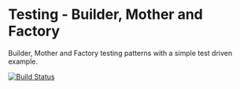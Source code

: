 # Testing - Builder, Mother and Factory

Builder, Mother and Factory testing patterns with a simple test driven example.

[![Build Status](https://travis-ci.org/raoufaghrout/java-testing.svg?branch=master)](https://travis-ci.org/raoufaghrout/java-testing)
